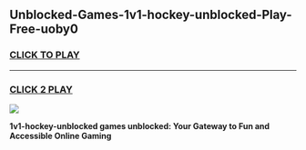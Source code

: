 
## Unblocked-Games-1v1-hockey-unblocked-Play-Free-uoby0
<h3>
<a href="https://premium76.site?title=1v1-hockey-unblocked&ref=23A">CLICK TO PLAY</a></h3>
<hr>

<h3>
<a href="https://premium76.site?title=1v1-hockey-unblocked&ref=23A">CLICK 2 PLAY</a>
  
</h3>

<a href="https://premium76.site?title=1v1-hockey-unblocked&ref=23A"><img src="https://clearcache.store/games.png"></a>


**1v1-hockey-unblocked games unblocked: Your Gateway to Fun and Accessible Online Gaming**
